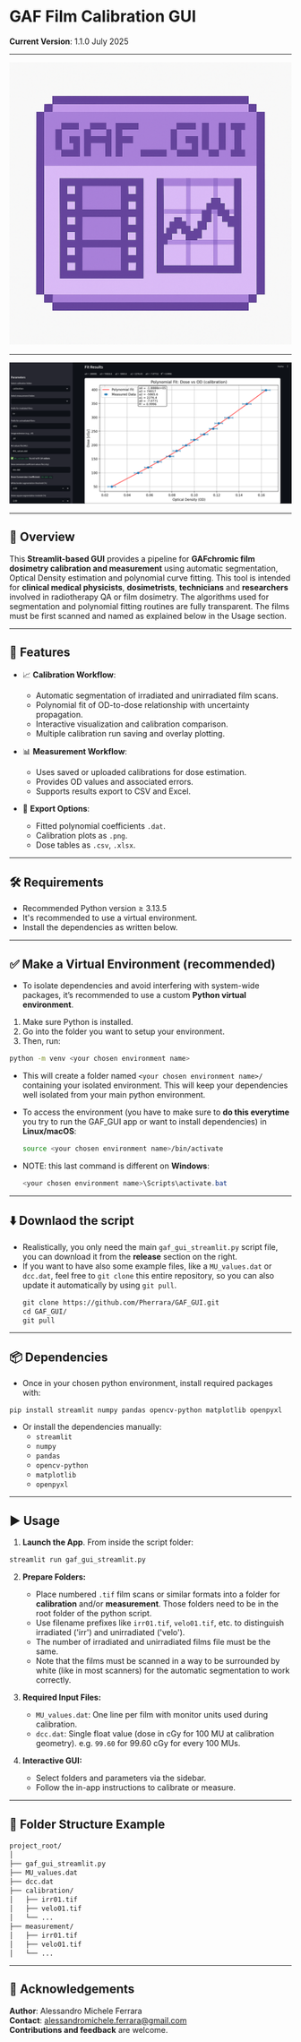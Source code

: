 # GAF Film Calibration GUI

**Current Version**: 1.1.0 July 2025

---

![GAF GUI Icon](logo.png)

---

![GAF GUI Icon](screenshot.png)

---

## 🧾 Overview

This **Streamlit-based GUI** provides a pipeline for **GAFchromic film dosimetry calibration and measurement** using automatic segmentation, Optical Density estimation and polynomial curve fitting.
This tool is intended for **clinical medical physicists**, **dosimetrists**, **technicians** and **researchers** involved in radiotherapy QA or film dosimetry. 
The algorithms used for segmentation and polynomial fitting routines are fully transparent.
The films must be first scanned and named as explained below in the Usage section.

---

## 🧪 Features

- 📈 **Calibration Workflow**:
  - Automatic segmentation of irradiated and unirradiated film scans.
  - Polynomial fit of OD-to-dose relationship with uncertainty propagation.
  - Interactive visualization and calibration comparison.
  - Multiple calibration run saving and overlay plotting.

- 📊 **Measurement Workflow**:
  - Uses saved or uploaded calibrations for dose estimation.
  - Provides OD values and associated errors.
  - Supports results export to CSV and Excel.

- 💾 **Export Options**:
  - Fitted polynomial coefficients `.dat`.
  - Calibration plots as `.png`.
  - Dose tables as `.csv`, `.xlsx`.

---

## 🛠 Requirements

- Recommended Python version ≥ 3.13.5
- It's recommended to use a virtual environment.
- Install the dependencies as written below.

---

## ✅ Make a Virtual Environment (recommended)

- To isolate dependencies and avoid interfering with system-wide packages, it’s recommended to use a custom **Python virtual environment**.

1. Make sure Python is installed. 
2. Go into the folder you want to setup your environment.
3. Then, run:

  ```bash
  python -m venv <your chosen environment name>
  ```

- This will create a folder named `<your chosen environment name>/` containing your isolated environment. This will keep your dependencies well isolated from your main python environment.

- To access the environment (you have to make sure to **do this everytime** you try to run the GAF_GUI app or want to install dependencies) in **Linux/macOS**:

  ```bash
  source <your chosen environment name>/bin/activate
  ```

- NOTE: this last command is different on **Windows**:

  ```powershell
  <your chosen environment name>\Scripts\activate.bat
  ```

---

## ⬇️ Downlaod the script

- Realistically, you only need the main `gaf_gui_streamlit.py` script file, you can download it from the **release** section on the right.
- If you want to have also some example files, like a `MU_values.dat` or `dcc.dat`, feel free to `git clone` this entire repository, so you can also update it automatically by using `git pull`.
  ```
  git clone https://github.com/Pherrara/GAF_GUI.git
  cd GAF_GUI/
  git pull
  ``` 

---

## 📦 Dependencies

- Once in your chosen python environment, install required packages with:
``` shell
pip install streamlit numpy pandas opencv-python matplotlib openpyxl
```

- Or install the dependencies manually:
	- `streamlit`
	- `numpy`
	- `pandas`
	- `opencv-python`
	- `matplotlib`
	- `openpyxl`

---

## ▶️ Usage

1. **Launch the App**. From inside the script folder:
  ```bash
  streamlit run gaf_gui_streamlit.py
  ```

2. **Prepare Folders:**
   - Place numbered `.tif` film scans or similar formats into a folder for **calibration** and/or **measurement**. Those folders need to be in the root folder of the python script.
   - Use filename prefixes like `irr01.tif`, `velo01.tif`, etc. to distinguish irradiated ('irr') and unirradiated ('velo').
   - The number of irradiated and unirradiated films file must be the same.
   - Note that the films must be scanned in a way to be surrounded by white (like in most scanners) for the automatic segmentation to work correctly.

3. **Required Input Files:**
   - `MU_values.dat`: One line per film with monitor units used during calibration.
   - `dcc.dat`: Single float value (dose in cGy for 100 MU at calibration geometry). e.g. `99.60` for 99.60 cGy for every 100 MUs.

4. **Interactive GUI:**
   - Select folders and parameters via the sidebar.
   - Follow the in-app instructions to calibrate or measure.

---

## 📁 Folder Structure Example

```
project_root/
│
├── gaf_gui_streamlit.py
├── MU_values.dat
├── dcc.dat
├── calibration/
│   ├── irr01.tif
│   ├── velo01.tif
│   └── ...
├── measurement/
│   ├── irr01.tif
│   ├── velo01.tif
│   └── ...
```


---

## 🙏 Acknowledgements

**Author**: Alessandro Michele Ferrara  
**Contact**: alessandromichele.ferrara@gmail.com  
**Contributions and feedback** are welcome.

